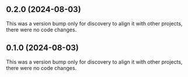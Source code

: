 ## 0.2.0 (2024-08-03)

This was a version bump only for discovery to align it with other projects, there were no code changes.

## 0.1.0 (2024-08-03)

This was a version bump only for discovery to align it with other projects, there were no code changes.